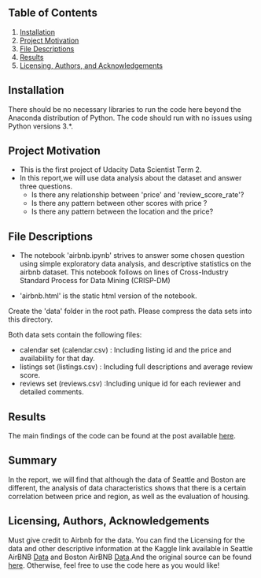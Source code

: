     
## Table of Contents
1. [Installation](#installation)
2. [Project Motivation](#motivation)
3. [File Descriptions](#files)
4. [Results](#results)
5. [Licensing, Authors, and Acknowledgements](#licensing)

## Installation 

There should be no necessary libraries to run the code here beyond the Anaconda distribution of Python. The code should run with no issues using Python versions 3.*.

## Project Motivation 
- This is the first project of Udacity Data Scientist Term 2.
- In this report,we will use data analysis about the dataset and answer three questions.
	- Is there any relationship between 'price' and 'review_score_rate'?
	- Is there any pattern between other scores with price ?
	- Is there any pattern between the location and the price?

## File Descriptions
- The notebook 'airbnb.ipynb' strives to answer some chosen question using simple exploratory data analysis, and descriptive statistics on the airbnb dataset. This notebook follows on lines of Cross-Industry Standard Process for Data Mining (CRISP-DM)

- 'airbnb.html' is the static html version of the notebook.

Create the 'data' folder in the root path. Please compress the data sets into this directory.

Both data sets contain the following files:

- calendar set (calendar.csv) : Including listing id and the price and availability for that day.
- listings set (listings.csv) : Including full descriptions and average review score.
- reviews set (reviews.csv) :Including unique id for each reviewer and detailed comments. 

## Results 
The main findings of the code can be found at the post available [here](https://shannon-online.com/).

## Summary
In the report, we will find that although the data of Seattle and Boston are different, the analysis of data characteristics shows that there is a certain correlation between price and region, as well as the evaluation of housing.

## Licensing, Authors, Acknowledgements
Must give credit to Airbnb for the data. You can find the Licensing for the data and other descriptive information at the Kaggle link available in Seattle AirBNB [Data](https://www.kaggle.com/airbnb/seattle/data) and Boston AirBNB [Data](https://www.kaggle.com/airbnb/boston).And the original source can be found [here](http://insideairbnb.com/get-the-data.html). Otherwise, feel free to use the code here as you would like!


